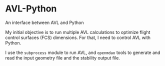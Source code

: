 # AVL-Python
An interface between AVL and Python

My initial objective is to run multiple AVL calculations to optimize flight control surfaces (FCS) dimensions. For that, I need to control AVL with Python.

I use the `subprocess` module to run AVL, and `openmdao` tools to generate and read the input geometry file and the stability output file.
